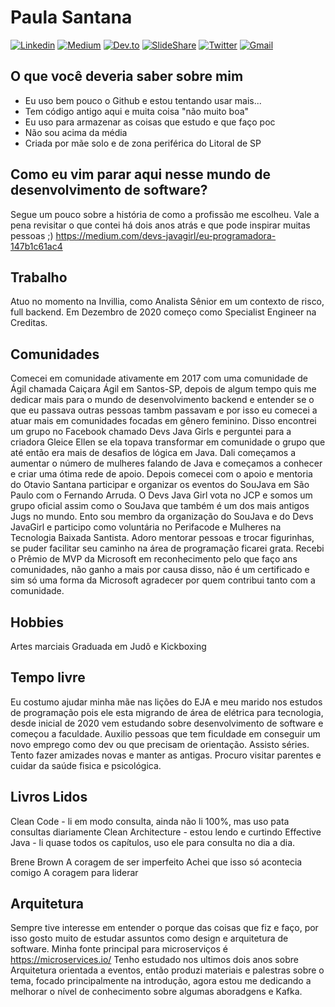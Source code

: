 

<!--
**psanrosa13/psanrosa13** is a ✨ _special_ ✨ repository because its `README.md` (this file) appears on your GitHub profile.

Here are some ideas to get you started:

- 🔭 I’m currently working on ...
- 🌱 I’m currently learning ...
- 👯 I’m looking to collaborate on ...
- 🤔 I’m looking for help with ...
- 💬 Ask me about ...
- 📫 How to reach me: ...
- 😄 Pronouns: ...
- ⚡ Fun fact: ...
-->

# Paula Santana

[![Linkedin](https://img.shields.io/badge/LinkedIn-blue?style=for-the-badge&logo=Linkedin)](https://www.linkedin.com/in/paula-macedo-santana-dev/)
[![Medium](https://img.shields.io/badge/Medium-black?style=for-the-badge&logo=Medium)](https://medium.com/@paulasantana)
[![Dev.to](https://img.shields.io/badge/Dev.To-Profile-lightgrey)](https://dev.to/psanrosa13)
[![SlideShare](https://img.shields.io/badge/SlideShare-Profile-orange)](https://dev.to/psanrosa13)
[![Twitter](https://img.shields.io/badge/Twitter-Profile-blue)](https://www2.slideshare.net/PaulaSantana12)
[![Gmail](https://img.shields.io/badge/-Gmail-c14438?style=for-the-badge&logo=Gmail&logoColor=white&link=mailto:psanrosa13@gmail.com)](mailto:psanrosa13@gmail.com)

## O que você deveria saber sobre mim
  - Eu uso bem pouco o Github e estou tentando usar mais...
  - Tem código antigo aqui e muita coisa "não muito boa"
  - Eu uso para armazenar as coisas que estudo e que faço poc
  - Não sou acima da média
  - Criada por mãe solo e de zona periférica do Litoral de SP

## Como eu vim parar aqui nesse mundo de desenvolvimento de software?
Segue um pouco sobre a história de como a profissão me escolheu. 
Vale a pena revisitar o que contei há dois anos atrás e que pode inspirar muitas pessoas ;)
https://medium.com/devs-javagirl/eu-programadora-147b1c61ac4 

## Trabalho
Atuo no momento na Invillia, como Analista Sênior em um contexto de risco, full backend.
Em Dezembro de 2020 começo como Specialist Engineer na Creditas.

## Comunidades
Comecei em comunidade ativamente em 2017 com uma comunidade de Ágil chamada Caiçara Ágil em Santos-SP, depois de algum tempo quis me dedicar mais para o mundo de desenvolvimento backend e entender se o que eu passava outras pessoas tambm passavam e por isso eu comecei a atuar mais em comunidades focadas em gênero feminino.
Disso encontrei um grupo no Facebook chamado Devs Java Girls e perguntei para a criadora Gleice Ellen se ela topava transformar em comunidade o grupo que até então era mais de desafios de lógica em Java. Dali começamos a aumentar o número de mulheres falando de Java e começamos a conhecer e criar uma ótima rede de apoio.
Depois comecei com o apoio e mentoria do Otavio Santana participar e organizar os eventos do SouJava em São Paulo com o Fernando Arruda.
O Devs Java Girl vota no JCP e somos um grupo oficial assim como o SouJava que também é um dos mais antigos Jugs no mundo.
Ento sou membro da organização do SouJava e do Devs JavaGirl e participo como voluntária no Perifacode e Mulheres na Tecnologia Baixada Santista.
Adoro mentorar pessoas e trocar figurinhas, se puder facilitar seu caminho na área de programação ficarei grata.
Recebi o Prêmio de MVP da Microsoft em reconhecimento pelo que faço ans comunidades, não ganho a mais por causa disso, não é um certificado e sim só uma forma da Microsoft agradecer por quem contribui tanto com a comunidade.

## Hobbies

Artes marciais
Graduada em Judô e Kickboxing

## Tempo livre

Eu costumo ajudar minha mãe nas lições do EJA e meu marido nos estudos de programação pois ele esta migrando de área de elétrica para tecnologia, desde inicial de 2020 vem estudando sobre desenvolvimento de software e começou a faculdade.
Auxilio pessoas que tem ficuldade em conseguir um novo emprego como dev ou que precisam de orientação.
Assisto séries.
Tento fazer amizades novas e manter as antigas.
Procuro visitar parentes e cuidar da saúde fisica e psicológica.

## Livros Lidos

Clean Code - li em modo consulta, ainda não li 100%, mas uso pata consultas diariamente
Clean Architecture - estou lendo e curtindo
Effective Java - li quase todos os capítulos, uso ele para consulta no dia a dia.

Brene Brown
A coragem de ser imperfeito
Achei que isso só acontecia comigo
A coragem para liderar

## Arquitetura

Sempre tive interesse em entender o porque das coisas que fiz e faço, por isso gosto muito de estudar assuntos como design e arquitetura de software.
Minha fonte principal para microserviços é https://microservices.io/
Tenho estudado nos ultimos dois anos sobre Arquitetura orientada a eventos, então produzi materiais e palestras sobre o tema, focado principalmente na introdução, agora estou me dedicando a melhorar o nível de conhecimento sobre algumas aboradgens e Kafka.
